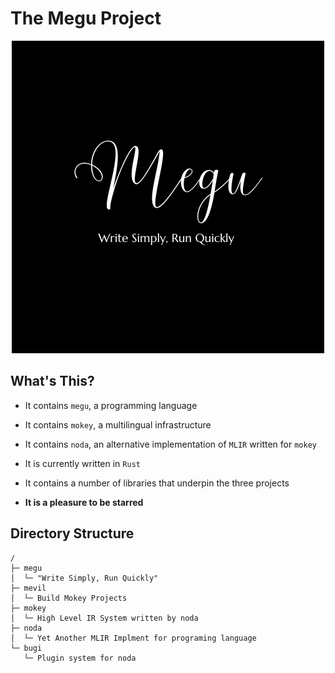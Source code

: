 # The Megu Project

<p align="center">
   <a href="https://github.com/ProjectMegu/project-megu">
      <img alt="project megu logo" src="docs/logo/megu.png">
   </a>
</p>

## What's This?
* It contains `megu`, a programming language

* It contains `mokey`, a multilingual infrastructure

* It contains `noda`, an alternative implementation of `MLIR` written for `mokey`

* It is currently written in `Rust`

* It contains a number of libraries that underpin the three projects

* **It is a pleasure to be starred**

## Directory Structure
```
/
├─ megu
│  └─ "Write Simply, Run Quickly"
├─ mevil
│  └─ Build Mokey Projects
├─ mokey
│  └─ High Level IR System written by noda
├─ noda
│  └─ Yet Another MLIR Implment for programing language
└─ bugi 
   └─ Plugin system for noda
```